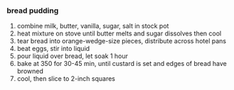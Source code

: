 ### bread pudding
1. combine milk, butter, vanilla, sugar, salt in stock pot
1. heat mixture on stove until butter melts and sugar dissolves then cool
1. tear bread into orange-wedge-size pieces, distribute across hotel pans
1. beat eggs, stir into liquid
1. pour liquid over bread, let soak 1 hour
1. bake at 350 for 30-45 min, until custard is set and edges of bread have browned
1. cool, then slice to 2-inch squares
